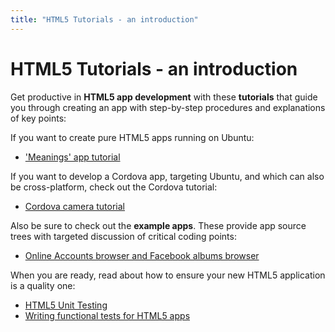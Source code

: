 ```yaml
---
title: "HTML5 Tutorials - an introduction"
---
```


# HTML5 Tutorials - an introduction

Get productive in **HTML5 app development** with these **tutorials** that
guide you through creating an app with step-by-step procedures and
explanations of key points:

If you want to create pure HTML5 apps running on Ubuntu:

  * ['Meanings' app tutorial](tutorial-meanings-app-html5-tutorial.md)

If you want to develop a Cordova app, targeting Ubuntu, and which can also be
cross-platform, check out the Cordova tutorial:

  * [Cordova camera tutorial](tutorial-cordova-camera-app-tutorial.md)

Also be sure to check out the **example apps**. These provide app source trees
with targeted discussion of critical coding points:

  * [Online Accounts browser and Facebook albums browser](tutorial-html5-example-online-accounts.md)

When you are ready, read about how to ensure your new HTML5 application is a
quality one:

  * [HTML5 Unit Testing](tutorial-html5-unit-testing.md)
  * [Writing functional tests for HTML5 apps](tutorial-writing-html5-functional-tests.md)
